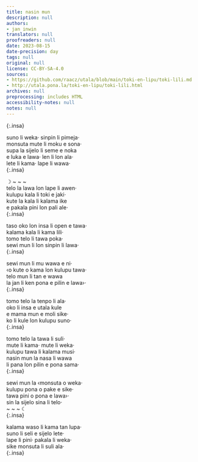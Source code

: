 ```yaml
---
title: nasin mun
description: null
authors:
- jan inwin
translators: null
proofreaders: null
date: 2023-08-15
date-precision: day
tags: null
original: null
license: CC-BY-SA-4.0
sources:
- https://github.com/raacz/utala/blob/main/toki-en-lipu/toki-lili.md
- http://utala.pona.la/toki-en-lipu/toki-lili.html
archives: null
preprocessing: includes HTML
accessibility-notes: null
notes: null
---
```


<style>
  .insa {
    text-align: center;
  }  
</style>

{:.insa}

suno li weka· sinpin li pimeja·  
monsuta mute li moku e sona·  
supa la sijelo li seme e noka  
e luka e lawa· len li lon ala·  
lete li kama· lape li wawa·  
{:.insa}

☽ ~ ~ ~  
telo la lawa lon lape li awen·  
kulupu kala li toki e jaki·  
kute la kala li kalama ike  
e pakala pini lon pali ale·  
{:.insa}

taso oko lon insa li open e tawa·  
kalama kala li kama lili·  
tomo telo li tawa poka·  
sewi mun li lon sinpin li lawa·  
{:.insa}

sewi mun li mu wawa e ni·  
‹o kute o kama lon kulupu tawa·  
telo mun li tan e wawa  
la jan li ken pona e pilin e lawa›·  
{:.insa}

tomo telo la tenpo li ala·  
oko li insa e utala kule  
e mama mun e moli sike·  
ko li kule lon kulupu suno·  
{:.insa}

tomo telo la tawa li suli·  
mute li kama· mute li weka·  
kulupu tawa li kalama musi·  
nasin mun la nasa li wawa  
li pana lon pilin e pona sama·  
{:.insa}

sewi mun la ‹monsuta o weka·  
kulupu pona o pake e sike·  
tawa pini o pona e lawa›·  
sin la sijelo sina li telo·  
~ ~ ~ ☾  
{:.insa}

kalama waso li kama tan lupa·  
suno li seli e sijelo lete·  
lape li pini· pakala li weka·  
sike monsuta li suli ala·  
{:.insa}